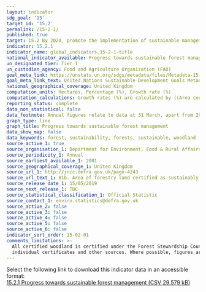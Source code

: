 ```yaml
---
layout: indicator
sdg_goal: '15'
target_id: '15.2'
permalink: /15-2-1/
published: true
target: 15.2 By 2020, promote the implementation of sustainable management of all types of forests, halt deforestation, restore degraded forests and substantially increase afforestation and reforestation globally
indicator: 15.2.1
indicator_name: global_indicators.15-2-1-title
national_indicator_available: Progress towards sustainable forest management
un_designated_tier: Tier I
un_custodian_agency: Food and Agriculture Organization (FAO)
goal_meta_link: https://unstats.un.org/sdgs/metadata/files/Metadata-15-02-01.pdf 
goal_meta_link_text: United Nations Sustainable Development Goals Metadata (PDF 756 KB)
national_geographical_coverage: United Kingdom
computation_units: Hectares, Percentage (%), Growth rate (%)
computation_calculations: Growth rates (%) are calculated by ((Area certified OR Total woodland Area in year n - Area certified OR Total woodland Area in year n-1) / Area certified OR Total woodland Area in year n-1) * 100
reporting_status: complete
data_non_statistical: false
data_footnote: Annual figures relate to data at 31 March, apart from 2001 (31 December) and 2002 (30 September).
graph_type: line
graph_title: Progress towards sustainable forest management
data_show_map: false
data_keywords: forest, sustainability, forests, sustainable, woodland
source_active_1: true
source_organisation_1: Department for Environment, Food & Rural Affairs (Defra)
source_periodicity_1: Annual
source_earliest_available_1: 2001
source_geographical_coverage_1: United Kingdom
source_url_1: http://jncc.defra.gov.uk/page-4243
source_url_text_1: B1b. Area of forestry land certified as sustainably managed
source_release_date_1: 15/05/2019
source_next_release_1: TBC
source_statistical_classification_1: Official Statistic 
source_contact_1: enviro.statistics@defra.gov.uk
source_active_2: false
source_active_3: false
source_active_4: false
source_active_5: false
source_active_6: false
indicator_sort_order: 15-02-01
comments_limitations: >-
  All certified woodland is certified under the Forest Stewardship Council (FSC) scheme. Some of these woodlands are also certified under the Programme for the Endorsement of Forest Certification (PEFC) scheme. The estimates are based on UK data published by FSC, supplemented by data from
  individual certificates and other sources. Where possible, figures are for the woodland area certified, rather than the land area certified.  Data follows the UN specification for this indicator. This indicator has not been identified in collaboration with topic experts.
---
```

Select the following link to download this indicator data in an accessible format:<br>[15.2.1 Progress towards sustainable forest management (CSV 29.579 kB)](https://sustainabledevelopment-uk.github.io/sdg-data/data/15-2-1.csv)